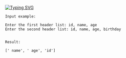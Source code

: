 [![Typing SVG](https://readme-typing-svg.demolab.com/?lines=Compare+Tables)](https://git.io/typing-svg)

```
Input example:

Enter the first header list: id, name, age
Enter the second header list: id, name, age, birthday


Result:

[' name', ' age', 'id']
```
